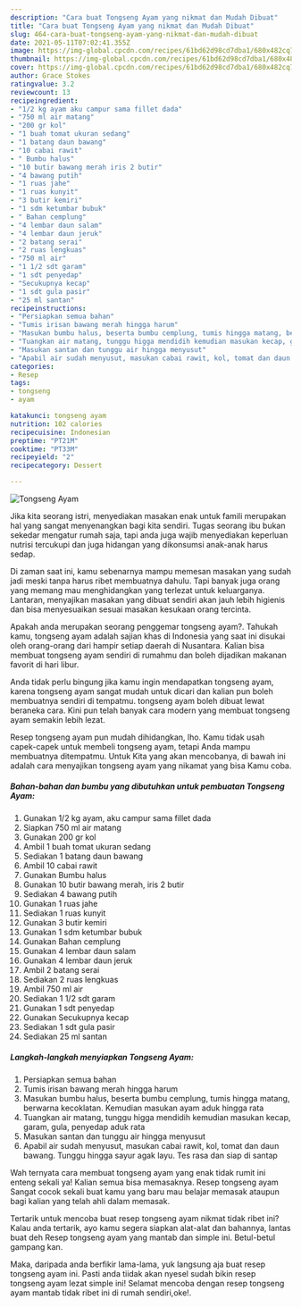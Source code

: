 ```yaml
---
description: "Cara buat Tongseng Ayam yang nikmat dan Mudah Dibuat"
title: "Cara buat Tongseng Ayam yang nikmat dan Mudah Dibuat"
slug: 464-cara-buat-tongseng-ayam-yang-nikmat-dan-mudah-dibuat
date: 2021-05-11T07:02:41.355Z
image: https://img-global.cpcdn.com/recipes/61bd62d98cd7dba1/680x482cq70/tongseng-ayam-foto-resep-utama.jpg
thumbnail: https://img-global.cpcdn.com/recipes/61bd62d98cd7dba1/680x482cq70/tongseng-ayam-foto-resep-utama.jpg
cover: https://img-global.cpcdn.com/recipes/61bd62d98cd7dba1/680x482cq70/tongseng-ayam-foto-resep-utama.jpg
author: Grace Stokes
ratingvalue: 3.2
reviewcount: 13
recipeingredient:
- "1/2 kg ayam aku campur sama fillet dada"
- "750 ml air matang"
- "200 gr kol"
- "1 buah tomat ukuran sedang"
- "1 batang daun bawang"
- "10 cabai rawit"
- " Bumbu halus"
- "10 butir bawang merah iris 2 butir"
- "4 bawang putih"
- "1 ruas jahe"
- "1 ruas kunyit"
- "3 butir kemiri"
- "1 sdm ketumbar bubuk"
- " Bahan cemplung"
- "4 lembar daun salam"
- "4 lembar daun jeruk"
- "2 batang serai"
- "2 ruas lengkuas"
- "750 ml air"
- "1 1/2 sdt garam"
- "1 sdt penyedap"
- "Secukupnya kecap"
- "1 sdt gula pasir"
- "25 ml santan"
recipeinstructions:
- "Persiapkan semua bahan"
- "Tumis irisan bawang merah hingga harum"
- "Masukan bumbu halus, beserta bumbu cemplung, tumis hingga matang, berwarna kecoklatan. Kemudian masukan ayam aduk hingga rata"
- "Tuangkan air matang, tunggu higga mendidih kemudian masukan kecap, garam, gula, penyedap aduk rata"
- "Masukan santan dan tunggu air hingga menyusut"
- "Apabil air sudah menyusut, masukan cabai rawit, kol, tomat dan daun bawang. Tunggu hingga sayur agak layu. Tes rasa dan siap di santap"
categories:
- Resep
tags:
- tongseng
- ayam

katakunci: tongseng ayam 
nutrition: 102 calories
recipecuisine: Indonesian
preptime: "PT21M"
cooktime: "PT33M"
recipeyield: "2"
recipecategory: Dessert

---
```



![Tongseng Ayam](https://img-global.cpcdn.com/recipes/61bd62d98cd7dba1/680x482cq70/tongseng-ayam-foto-resep-utama.jpg)

Jika kita seorang istri, menyediakan masakan enak untuk famili merupakan hal yang sangat menyenangkan bagi kita sendiri. Tugas seorang ibu bukan sekedar mengatur rumah saja, tapi anda juga wajib menyediakan keperluan nutrisi tercukupi dan juga hidangan yang dikonsumsi anak-anak harus sedap.

Di zaman  saat ini, kamu sebenarnya mampu memesan masakan yang sudah jadi meski tanpa harus ribet membuatnya dahulu. Tapi banyak juga orang yang memang mau menghidangkan yang terlezat untuk keluarganya. Lantaran, menyajikan masakan yang dibuat sendiri akan jauh lebih higienis dan bisa menyesuaikan sesuai masakan kesukaan orang tercinta. 



Apakah anda merupakan seorang penggemar tongseng ayam?. Tahukah kamu, tongseng ayam adalah sajian khas di Indonesia yang saat ini disukai oleh orang-orang dari hampir setiap daerah di Nusantara. Kalian bisa membuat tongseng ayam sendiri di rumahmu dan boleh dijadikan makanan favorit di hari libur.

Anda tidak perlu bingung jika kamu ingin mendapatkan tongseng ayam, karena tongseng ayam sangat mudah untuk dicari dan kalian pun boleh membuatnya sendiri di tempatmu. tongseng ayam boleh dibuat lewat beraneka cara. Kini pun telah banyak cara modern yang membuat tongseng ayam semakin lebih lezat.

Resep tongseng ayam pun mudah dihidangkan, lho. Kamu tidak usah capek-capek untuk membeli tongseng ayam, tetapi Anda mampu membuatnya ditempatmu. Untuk Kita yang akan mencobanya, di bawah ini adalah cara menyajikan tongseng ayam yang nikamat yang bisa Kamu coba.

<!--inarticleads1-->

##### Bahan-bahan dan bumbu yang dibutuhkan untuk pembuatan Tongseng Ayam:

1. Gunakan 1/2 kg ayam, aku campur sama fillet dada
1. Siapkan 750 ml air matang
1. Gunakan 200 gr kol
1. Ambil 1 buah tomat ukuran sedang
1. Sediakan 1 batang daun bawang
1. Ambil 10 cabai rawit
1. Gunakan  Bumbu halus
1. Gunakan 10 butir bawang merah, iris 2 butir
1. Sediakan 4 bawang putih
1. Gunakan 1 ruas jahe
1. Sediakan 1 ruas kunyit
1. Gunakan 3 butir kemiri
1. Gunakan 1 sdm ketumbar bubuk
1. Gunakan  Bahan cemplung
1. Gunakan 4 lembar daun salam
1. Gunakan 4 lembar daun jeruk
1. Ambil 2 batang serai
1. Sediakan 2 ruas lengkuas
1. Ambil 750 ml air
1. Sediakan 1 1/2 sdt garam
1. Gunakan 1 sdt penyedap
1. Gunakan Secukupnya kecap
1. Sediakan 1 sdt gula pasir
1. Sediakan 25 ml santan




<!--inarticleads2-->

##### Langkah-langkah menyiapkan Tongseng Ayam:

1. Persiapkan semua bahan
1. Tumis irisan bawang merah hingga harum
1. Masukan bumbu halus, beserta bumbu cemplung, tumis hingga matang, berwarna kecoklatan. Kemudian masukan ayam aduk hingga rata
1. Tuangkan air matang, tunggu higga mendidih kemudian masukan kecap, garam, gula, penyedap aduk rata
1. Masukan santan dan tunggu air hingga menyusut
1. Apabil air sudah menyusut, masukan cabai rawit, kol, tomat dan daun bawang. Tunggu hingga sayur agak layu. Tes rasa dan siap di santap




Wah ternyata cara membuat tongseng ayam yang enak tidak rumit ini enteng sekali ya! Kalian semua bisa memasaknya. Resep tongseng ayam Sangat cocok sekali buat kamu yang baru mau belajar memasak ataupun bagi kalian yang telah ahli dalam memasak.

Tertarik untuk mencoba buat resep tongseng ayam nikmat tidak ribet ini? Kalau anda tertarik, ayo kamu segera siapkan alat-alat dan bahannya, lantas buat deh Resep tongseng ayam yang mantab dan simple ini. Betul-betul gampang kan. 

Maka, daripada anda berfikir lama-lama, yuk langsung aja buat resep tongseng ayam ini. Pasti anda tiidak akan nyesel sudah bikin resep tongseng ayam lezat simple ini! Selamat mencoba dengan resep tongseng ayam mantab tidak ribet ini di rumah sendiri,oke!.

